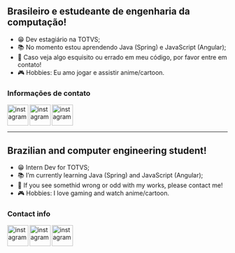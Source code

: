 ## Brasileiro e estudeante de engenharia da computação!
- 😁 Dev estagiário na TOTVS;
- 📚 No momento estou aprendendo Java (Spring) e JavaScript (Angular);
- 🤝 Caso veja algo esquisito ou errado em meu código, por favor entre em contato!
- 🎮 Hobbies: Eu amo jogar e assistir anime/cartoon.

### Informações de contato

[<img align='left' alt='instagram' width='48px' src='https://cdn.jsdelivr.net/npm/simple-icons@v3/icons/linkedin.svg'/>][LinkedIn]
[<img align='left' alt='instagram' width='48px' src='https://cdn.jsdelivr.net/npm/simple-icons@v3/icons/instagram.svg' />][Instagram]
[<img align='left' alt='instagram' width='48px' src='https://cdn.jsdelivr.net/npm/simple-icons@v3/icons/twitter.svg' />][Twitter] <br />

<br />
<hr />

## Brazilian and computer engineering student!
- 😁 Intern Dev for TOTVS;
- 📚 I’m currently learning Java (Spring) and JavaScript (Angular);
- 🤝 If you see somethid wrong or odd with my works, please contact me!
- 🎮 Hobbies: I love gaming and watch anime/cartoon.

### Contact info

[<img align='left' alt='instagram' width='48px' src='https://cdn.jsdelivr.net/npm/simple-icons@v3/icons/linkedin.svg'/>][LinkedIn]
[<img align='left' alt='instagram' width='48px' src='https://cdn.jsdelivr.net/npm/simple-icons@v3/icons/instagram.svg' />][Instagram]
[<img align='left' alt='instagram' width='48px' src='https://cdn.jsdelivr.net/npm/simple-icons@v3/icons/twitter.svg' />][Twitter] <br />

[LinkedIn]: https://www.linkedin.com/in/caiozirretta/
[Instagram]: https://www.instagram.com/caiozirretta/
[Twitter]: https://twitter.com/hidrogenario
